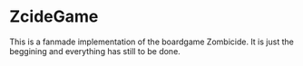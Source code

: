 # ZcideGame

This is a fanmade implementation of the boardgame Zombicide. It is just the beggining and everything has still to be done.